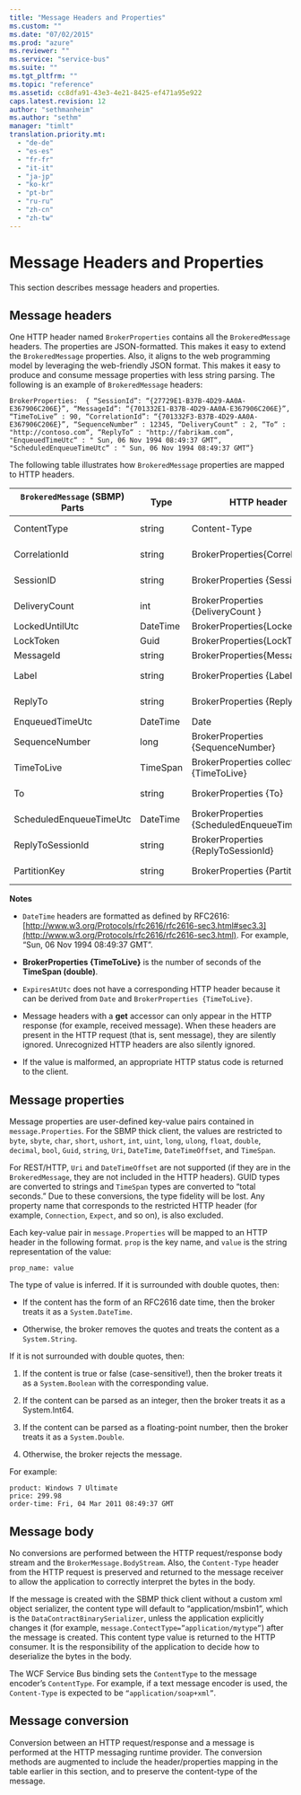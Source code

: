 ```yaml
---
title: "Message Headers and Properties"
ms.custom: ""
ms.date: "07/02/2015"
ms.prod: "azure"
ms.reviewer: ""
ms.service: "service-bus"
ms.suite: ""
ms.tgt_pltfrm: ""
ms.topic: "reference"
ms.assetid: cc8dfa91-43e3-4e21-8425-ef471a95e922
caps.latest.revision: 12
author: "sethmanheim"
ms.author: "sethm"
manager: "timlt"
translation.priority.mt: 
  - "de-de"
  - "es-es"
  - "fr-fr"
  - "it-it"
  - "ja-jp"
  - "ko-kr"
  - "pt-br"
  - "ru-ru"
  - "zh-cn"
  - "zh-tw"
---
```

# Message Headers and Properties
This section describes message headers and properties.  
  
## Message headers  
 One HTTP header named `BrokerProperties` contains all the `BrokeredMessage` headers. The properties are JSON-formatted. This makes it easy to extend the `BrokeredMessage` properties. Also, it aligns to the web programming model by leveraging the web-friendly JSON format. This makes it easy to produce and consume message properties with less string parsing. The following is an example of `BrokeredMessage` headers:  
  
```  
BrokerProperties:  { “SessionId”: “{27729E1-B37B-4D29-AA0A-E367906C206E}”, “MessageId”: “{701332E1-B37B-4D29-AA0A-E367906C206E}”, “TimeToLive” : 90, “CorrelationId”: “{701332F3-B37B-4D29-AA0A-E367906C206E}”, “SequenceNumber“ : 12345, “DeliveryCount“ : 2, “To“ : "http://contoso.com“, “ReplyTo“ : "http://fabrikam.com“,  "EnqueuedTimeUtc“ : " Sun, 06 Nov 1994 08:49:37 GMT“, "ScheduledEnqueueTimeUtc“ : " Sun, 06 Nov 1994 08:49:37 GMT“}  
```  
  
 The following table illustrates how `BrokeredMessage` properties are mapped to HTTP headers.  
  
|`BrokeredMessage` (SBMP) Parts|Type|HTTP header|Accessibility|HTTP Req/Res|  
|--------------------------------------|----------|-----------------|-------------------|-------------------|  
|ContentType|string|Content-Type|get, set|Req, Res|  
|CorrelationId|string|BrokerProperties{CorrelationId}|get, set|Req, Res|  
|SessionID|string|BrokerProperties {SessionId}|get, set|Req, Res|  
|DeliveryCount|int|BrokerProperties {DeliveryCount }|get|Res|  
|LockedUntilUtc|DateTime|BrokerProperties{LockedUntil}|get|Res|  
|LockToken|Guid|BrokerProperties{LockToken}|get|Res|  
|MessageId|string|BrokerProperties{MessageId}|get, set|Res|  
|Label|string|BrokerProperties {Label}|get, set|Req, Res|  
|ReplyTo|string|BrokerProperties {ReplyTo}|get, set|Req, Res|  
|EnqueuedTimeUtc|DateTime|Date|get|Res|  
|SequenceNumber|long|BrokerProperties {SequenceNumber}|get|Res|  
|TimeToLive|TimeSpan|BrokerProperties collection {TimeToLive}|get, set|Req, Res|  
|To|string|BrokerProperties {To}|get, set|Req, Res|  
|ScheduledEnqueueTimeUtc|DateTime|BrokerProperties {ScheduledEnqueueTimeUtc}|get, set|Req, Res|  
|ReplyToSessionId|string|BrokerProperties {ReplyToSessionId}|get, set|Req, Res|  
|PartitionKey|string|BrokerProperties {PartitionKey}|get, set|Req, Res|  
  
 **Notes**  
  
-   `DateTime` headers are formatted as defined by RFC2616: [http://www.w3.org/Protocols/rfc2616/rfc2616-sec3.html#sec3.3](http://www.w3.org/Protocols/rfc2616/rfc2616-sec3.html). For example, “Sun, 06 Nov 1994 08:49:37 GMT”.  
  
-   **BrokerProperties {TimeToLive}** is the number of seconds of the **TimeSpan (double)**.  
  
-   `ExpiresAtUtc` does not have a corresponding HTTP header because it can be derived from `Date` and `BrokerProperties {TimeToLive}`.  
  
-   Message headers with a **get** accessor can only appear in the HTTP response (for example, received message). When these headers are present in the HTTP request (that is, sent message), they are silently ignored. Unrecognized HTTP headers are also silently ignored.  
  
-   If the value is malformed, an appropriate HTTP status code is returned to the client.  
  
## Message properties  
 Message properties are user-defined key-value pairs contained in `message.Properties`. For the SBMP thick client, the values are restricted to `byte`, `sbyte`, `char`, `short`, `ushort`, `int`, `uint`, `long`, `ulong`, `float`, `double`, `decimal`, `bool`, `Guid`, `string`, `Uri`, `DateTime`, `DateTimeOffset`, and `TimeSpan`.  
  
 For REST/HTTP, `Uri` and `DateTimeOffset` are not supported (if they are in the `BrokeredMessage`, they are not included in the HTTP headers). GUID types are converted to strings and `TimeSpan` types are converted to “total seconds.” Due to these conversions, the type fidelity will be lost. Any property name that corresponds to the restricted HTTP header (for example, `Connection`, `Expect`, and so on), is also excluded.  
  
 Each key-value pair in `message.Properties` will be mapped to an HTTP header in the following format. `prop` is the key name, and `value` is the string representation of the value:  
  
```  
prop_name: value  
```  
  
 The type of value is inferred. If it is surrounded with double quotes, then:  
  
-   If the content has the form of an RFC2616 date time, then the broker treats it as a `System.DateTime`.  
  
-   Otherwise, the broker removes the quotes and treats the content as a `System.String`.  
  
 If it is not surrounded with double quotes, then:  
  
1.  If the content is true or false (case-sensitive!), then the broker treats it as a `System.Boolean` with the corresponding value.  
  
2.  If the content can be parsed as an integer, then the broker treats it as a System.Int64.  
  
3.  If the content can be parsed as a floating-point number, then the broker treats it as a `System.Double`.  
  
4.  Otherwise, the broker rejects the message.  
  
 For example:  
  
```  
product: Windows 7 Ultimate  
price: 299.98  
order-time: Fri, 04 Mar 2011 08:49:37 GMT  
```  
  
## Message body  
 No conversions are performed between the HTTP request/response body stream and the `BrokerMessage.BodyStream`. Also, the `Content-Type` header from the HTTP request is preserved and returned to the message receiver to allow the application to correctly interpret the bytes in the body.  
  
 If the message is created with the SBMP thick client without a custom xml object serializer, the content type will default to “application/msbin1”, which is the `DataContractBinarySerializer`, unless the application explicitly changes it (for example, `message.ContectType=”application/mytype”`) after the message is created. This content type value is returned to the HTTP consumer. It is the responsibility of the application to decide how to deserialize the bytes in the body.  
  
 The WCF Service Bus binding sets the `ContentType` to the message encoder’s `ContentType`. For example, if a text message encoder is used, the `Content-Type` is expected to be `“application/soap+xml”`.  
  
## Message conversion  
 Conversion between an HTTP request/response and a message is performed at the HTTP messaging runtime provider. The conversion methods are augmented to include the header/properties mapping in the table earlier in this section, and to preserve the content-type of the message.